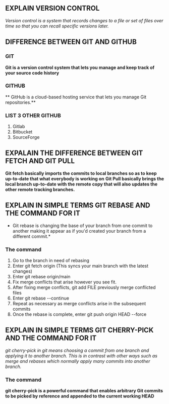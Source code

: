 ##  EXPLAIN VERSION CONTROL
*Version control is a system that records changes to a file or set of files over time so that you can recall specific versions later.*

## DIFFERENCE BETWEEN GIT AND GITHUB
### GIT
**Git is a version control system that lets you manage and keep track of your source code history**
### GITHUB
** GitHub is a cloud-based hosting service that lets you manage Git repositories.**

### LIST 3 OTHER GITHUB
1. Gitlab
2. Bitbucket
3. SourceForge
   
## EXPALAIN THE DIFFERENCE BETWEEN GIT FETCH AND GIT PULL
**Git fetch basically imports the commits to local branches so as to keep up-to-date that what everybody is working on**
**Git Pull basically brings the local branch up-to-date with the remote copy that will also updates the other remote tracking branches.**

## EXPLAIN IN SIMPLE TERMS GIT REBASE AND THE COMMAND FOR IT
* Git rebase is changing the base of your branch from one commit to another making it appear as if you'd created your branch from a different commit.*
### The command
1. Go to the branch in need of rebasing
2. Enter git fetch origin (This syncs your main branch with the latest changes)
3. Enter git rebase origin/main
4. Fix merge conflicts that arise however you see fit.
5. After fixing merge conflicts, git add FILE previously merge conflicted files
6. Enter git rebase --continue
7. Repeat as necessary as merge conflicts arise in the subsequent commits
8. Once the rebase is complete, enter git push origin HEAD --force
   
## EXPLAIN IN SIMPLE TERMS GIT CHERRY-PICK AND THE COMMAND FOR IT
*git cherry-pick in git means choosing a commit from one branch and applying it to another branch. 
This is in contrast with other ways such as merge and rebases which normally apply many commits into another branch.*
### The command
**git cherry-pick is a powerful command that enables arbitrary Git commits to be picked by reference and appended to the current working HEAD**


